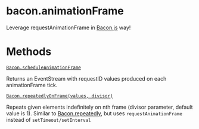 # bacon.animationFrame

Leverage requestAnimationFrame in [Bacon.js](https://github.com/baconjs/bacon.js) way!

# Methods

<a name="bacon-scheduleanimationframe"></a>
[`Bacon.scheduleAnimationFrame`](#bacon-scheduleanimationframe "Bacon.scheduleAnimationFrame(): EventStream[Number]")

Returns an EventStream with requestID values produced on each animationFrame tick.

<a name="bacon-repeatedlyonframe"></a>
[`Bacon.repeatedlyOnFrame(values, divisor)`](#bacon-repeatedlyonframe "Bacon.repeatedlyOnFrame(values: Array[A], divisor: Number): EventStream[A]")

Repeats given elements indefinitely on nth frame (divisor parameter, default value is 1).
Similar to [Bacon.repeatedly](https://github.com/baconjs/bacon.js#bacon-repeatedly), but uses `requestAnimationFrame` instead of `setTimeout/setInterval`
